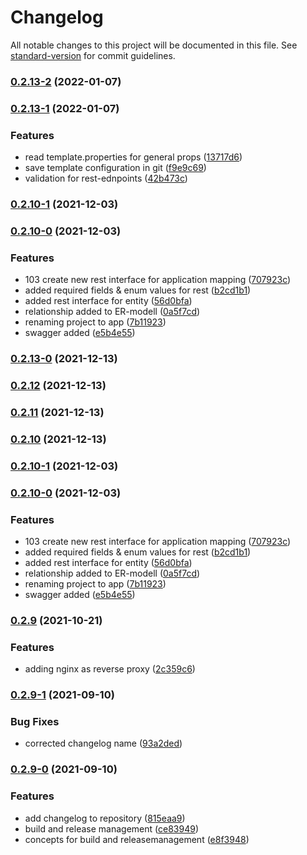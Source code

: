# Changelog

All notable changes to this project will be documented in this file. See [standard-version](https://github.com/conventional-changelog/standard-version) for commit guidelines.

### [0.2.13-2](https://github.com/mokkapps/changelog-generator-demo/compare/v0.2.13-1...v0.2.13-2) (2022-01-07)

### [0.2.13-1](https://github.com/mokkapps/changelog-generator-demo/compare/v0.2.13-0...v0.2.13-1) (2022-01-07)


### Features

* read template.properties for general props ([13717d6](https://github.com/mokkapps/changelog-generator-demo/commits/13717d645aa861a8f2d286acf8e166cc15059bcd))
* save template configuration in git ([f9e9c69](https://github.com/mokkapps/changelog-generator-demo/commits/f9e9c69465a22260ee1c104af27aea9a1f4aec0f))
* validation for rest-ednpoints ([42b473c](https://github.com/mokkapps/changelog-generator-demo/commits/42b473c24013adeabbece234810bbf16872ce92a))

### [0.2.10-1](https://github.com/mokkapps/changelog-generator-demo/compare/v0.2.10-0...v0.2.10-1) (2021-12-03)

### [0.2.10-0](https://github.com/mokkapps/changelog-generator-demo/compare/v0.2.9...v0.2.10-0) (2021-12-03)


### Features

* 103 create new rest interface for application mapping ([707923c](https://github.com/mokkapps/changelog-generator-demo/commits/707923c434bae7535f1e10f662636d2b85bb8406))
* added required fields & enum values for rest ([b2cd1b1](https://github.com/mokkapps/changelog-generator-demo/commits/b2cd1b11203ed2b9904ac58091c5748c20680c10))
* added rest interface for entity ([56d0bfa](https://github.com/mokkapps/changelog-generator-demo/commits/56d0bfa976331725a49b9d113cafcb16417b6b03))
* relationship added to ER-modell ([0a5f7cd](https://github.com/mokkapps/changelog-generator-demo/commits/0a5f7cd02f273c61b5a9b7530a6605ee93ca193a))
* renaming project to app ([7b11923](https://github.com/mokkapps/changelog-generator-demo/commits/7b11923713c60522906b4d1cb2da1be9a3659285))
* swagger added ([e5b4e55](https://github.com/mokkapps/changelog-generator-demo/commits/e5b4e55f59b418c955e1976911bb354bf46494dd))

### [0.2.13-0](https://github.com/mokkapps/changelog-generator-demo/compare/v0.2.12...v0.2.13-0) (2021-12-13)

### [0.2.12](https://github.com/mokkapps/changelog-generator-demo/compare/v0.2.11...v0.2.12) (2021-12-13)

### [0.2.11](https://github.com/mokkapps/changelog-generator-demo/compare/v0.2.10...v0.2.11) (2021-12-13)

### [0.2.10](https://github.com/mokkapps/changelog-generator-demo/compare/v0.2.9...v0.2.10) (2021-12-13)

### [0.2.10-1](https://github.com/mokkapps/changelog-generator-demo/compare/v0.2.10-0...v0.2.10-1) (2021-12-03)

### [0.2.10-0](https://github.com/mokkapps/changelog-generator-demo/compare/v0.2.9...v0.2.10-0) (2021-12-03)


### Features

* 103 create new rest interface for application mapping ([707923c](https://github.com/mokkapps/changelog-generator-demo/commits/707923c434bae7535f1e10f662636d2b85bb8406))
* added required fields & enum values for rest ([b2cd1b1](https://github.com/mokkapps/changelog-generator-demo/commits/b2cd1b11203ed2b9904ac58091c5748c20680c10))
* added rest interface for entity ([56d0bfa](https://github.com/mokkapps/changelog-generator-demo/commits/56d0bfa976331725a49b9d113cafcb16417b6b03))
* relationship added to ER-modell ([0a5f7cd](https://github.com/mokkapps/changelog-generator-demo/commits/0a5f7cd02f273c61b5a9b7530a6605ee93ca193a))
* renaming project to app ([7b11923](https://github.com/mokkapps/changelog-generator-demo/commits/7b11923713c60522906b4d1cb2da1be9a3659285))
* swagger added ([e5b4e55](https://github.com/mokkapps/changelog-generator-demo/commits/e5b4e55f59b418c955e1976911bb354bf46494dd))

### [0.2.9](https://github.com/mokkapps/changelog-generator-demo/compare/v0.2.9-1...v0.2.9) (2021-10-21)


### Features

* adding nginx as reverse proxy ([2c359c6](https://github.com/mokkapps/changelog-generator-demo/commits/2c359c63bd1c8185d953e719cfc8c167830ea6a4))

### [0.2.9-1](https://github.com/mokkapps/changelog-generator-demo/compare/v0.2.9-0...v0.2.9-1) (2021-09-10)


### Bug Fixes

* corrected changelog name ([93a2ded](https://github.com/mokkapps/changelog-generator-demo/commits/93a2dedea4ec96a13b0f4224b59118690c91dc04))

### [0.2.9-0](https://github.com/mokkapps/changelog-generator-demo/compare/v0.2.8...v0.2.9-0) (2021-09-10)


### Features

* add changelog to repository ([815eaa9](https://github.com/mokkapps/changelog-generator-demo/commits/815eaa98708887b622acc370ccc8ff9d26dee329))
* build and release management ([ce83949](https://github.com/mokkapps/changelog-generator-demo/commits/ce83949b50a004f484d20e80b23193ca0a6132c1))
* concepts for build and releasemanagement ([e8f3948](https://github.com/mokkapps/changelog-generator-demo/commits/e8f3948f55a7206887e8a0865c14275f3fe3af3e))
